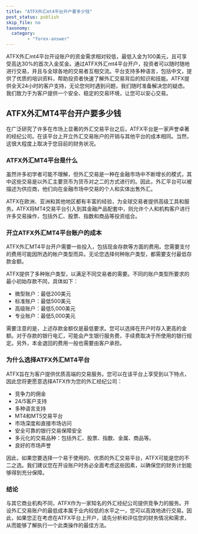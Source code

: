 ```yaml
---
title: "ATFX外汇mt4平台开户要多少钱"
post_status: publish
skip_file: no
taxonomy:
  category:
        - "forex-answer"
---
```


ATFX外汇mt4平台开设账户的资金需求相对较低，最低入金为100美元，且可享受高达30%的首次入金奖金。通过ATFX外汇mt4平台开户，投资者可以随时随地进行交易，并且与全球各地的交易者互相交流。平台支持多种语言，包括中文，提供了优质的培训资料，帮助投资者快速了解外汇交易背后的知识和技能。ATFX提供全天24小时的客户支持，无论您何时遇到问题，我们随时准备解决您的疑虑。我们致力于为客户提供一个安全、稳定的交易环境，让您可以安心交易。

## ATFX外汇MT4平台开户要多少钱

在广泛研究了许多在市场上显著的外汇交易平台之后，ATFX平台是一家声誉卓著的经纪公司。在该平台上开立外汇交易账户的开销与其他平台的成本相同。当然，这很大程度上取决于您目前的财务状况。

### ATFX外汇MT4平台是什么

虽然许多初学者可能不理解，但外汇交易是一种在金融市场中不断增长的模式，其中这些交易是以外汇主要货币为货币对之二的方式进行的。因此，外汇平台可以被描述为供应商，他们向在金融市场中交易的个人和实体出售外汇。

ATFX在欧洲、亚洲和其他地区都有丰富的经验，为全球交易者提供高级工具和服务。ATFX将MT4交易平台引入到其金融产品配套中，则允许个人和机构客户进行许多交易操作，包括外汇、股票、指数和商品等投资组合。

### 开立ATFX外汇MT4平台账户的成本

ATFX外汇MT4平台开户需要一些投入，包括现金存款等方面的费用。您需要支付的费用可能因所选的帐户类型而异。无论您选择何种账户类型，都需要支付最低存款金额。

ATFX提供了多种账户类型，以满足不同交易者的需要。不同的账户类型所要求的最小初始存款不同，具体如下：

- 微型账户：最低200美元
- 标准账户：最低500美元
- 高级账户：最低5,000美元
- 专业账户：最低5,000美元

需要注意的是，上述存款金额仅是最低要求。您可以选择在开户时存入更高的金额。对于存款的银行电汇，可能会产生银行服务费，手续费取决于所使用的银行规定。另外，本金退回的费用一般也需要由客户承担。

### 为什么选择ATFX外汇MT4平台

ATFX旨在为客户提供优质高端的交易服务。您可以在该平台上享受到以下特点，因此您将更愿意选择ATFX作为您的外汇经纪公司：

- 竞争力的佣金
- 24/5客户支持
- 多种语言支持
- MT4和MT5交易平台
- 市场深度和直接市场访问
- 安全可靠的银行交易保障安全
- 多元化的交易品种：包括外汇、股票、指数、金属、商品等。
- 良好的市场声誉

因此，如果您要选择一个易于使用的、优质的外汇交易平台，ATFX可能是您的不二之选。我们建议您在开设账户时务必全面考虑这些因素，以确保您的财务计划能够得到充分保障。

### 结论

与其它商业机构不同，ATFX作为一家知名的外汇经纪公司提供竞争力的服务。开设外汇交易账户的最低成本属于业内较低的水平之一，您可以高效地进行交易。因此，如果您正在考虑在ATFX平台上开户，请先分析和评估您的财务情况和需求，从而能够了解执行一个此类操作的最佳方法。


